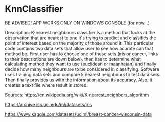 # KnnClassifier
BE ADVISED! APP WORKS ONLY ON WINDOWS CONSOLE (for now...)

Description:
K-nearest neighbours classifier is a method that looks at the observation that are nearest to one it's trying to predict and classifies the point of interest based on the majority of those around it. This particular code contains two data sets that allow user to see how acurate can that method be. First user has to choose one of those sets (iris or cancer, links to their descriptions are down below), then has to determine what calculating method they want to use (euclidean or maanhatan) and finally decide how many neighbours are to be considered in classifying. Software uses training data sets and compare k nearest neighbours to test data sets. Then finally provides us with the information about its accuracy. Also, it creates a text file where result is stored.


Sources:
https://en.wikipedia.org/wiki/K-nearest_neighbors_algorithm 

https://archive.ics.uci.edu/ml/datasets/iris

https://www.kaggle.com/datasets/uciml/breast-cancer-wisconsin-data
